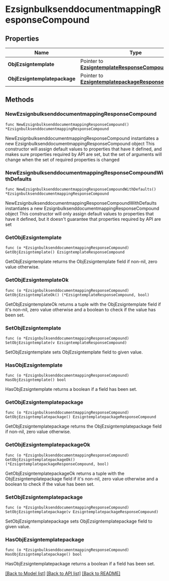 # EzsignbulksenddocumentmappingResponseCompound

## Properties

Name | Type | Description | Notes
------------ | ------------- | ------------- | -------------
**ObjEzsigntemplate** | Pointer to [**EzsigntemplateResponseCompound**](EzsigntemplateResponseCompound.md) |  | [optional] 
**ObjEzsigntemplatepackage** | Pointer to [**EzsigntemplatepackageResponseCompound**](EzsigntemplatepackageResponseCompound.md) |  | [optional] 

## Methods

### NewEzsignbulksenddocumentmappingResponseCompound

`func NewEzsignbulksenddocumentmappingResponseCompound() *EzsignbulksenddocumentmappingResponseCompound`

NewEzsignbulksenddocumentmappingResponseCompound instantiates a new EzsignbulksenddocumentmappingResponseCompound object
This constructor will assign default values to properties that have it defined,
and makes sure properties required by API are set, but the set of arguments
will change when the set of required properties is changed

### NewEzsignbulksenddocumentmappingResponseCompoundWithDefaults

`func NewEzsignbulksenddocumentmappingResponseCompoundWithDefaults() *EzsignbulksenddocumentmappingResponseCompound`

NewEzsignbulksenddocumentmappingResponseCompoundWithDefaults instantiates a new EzsignbulksenddocumentmappingResponseCompound object
This constructor will only assign default values to properties that have it defined,
but it doesn't guarantee that properties required by API are set

### GetObjEzsigntemplate

`func (o *EzsignbulksenddocumentmappingResponseCompound) GetObjEzsigntemplate() EzsigntemplateResponseCompound`

GetObjEzsigntemplate returns the ObjEzsigntemplate field if non-nil, zero value otherwise.

### GetObjEzsigntemplateOk

`func (o *EzsignbulksenddocumentmappingResponseCompound) GetObjEzsigntemplateOk() (*EzsigntemplateResponseCompound, bool)`

GetObjEzsigntemplateOk returns a tuple with the ObjEzsigntemplate field if it's non-nil, zero value otherwise
and a boolean to check if the value has been set.

### SetObjEzsigntemplate

`func (o *EzsignbulksenddocumentmappingResponseCompound) SetObjEzsigntemplate(v EzsigntemplateResponseCompound)`

SetObjEzsigntemplate sets ObjEzsigntemplate field to given value.

### HasObjEzsigntemplate

`func (o *EzsignbulksenddocumentmappingResponseCompound) HasObjEzsigntemplate() bool`

HasObjEzsigntemplate returns a boolean if a field has been set.

### GetObjEzsigntemplatepackage

`func (o *EzsignbulksenddocumentmappingResponseCompound) GetObjEzsigntemplatepackage() EzsigntemplatepackageResponseCompound`

GetObjEzsigntemplatepackage returns the ObjEzsigntemplatepackage field if non-nil, zero value otherwise.

### GetObjEzsigntemplatepackageOk

`func (o *EzsignbulksenddocumentmappingResponseCompound) GetObjEzsigntemplatepackageOk() (*EzsigntemplatepackageResponseCompound, bool)`

GetObjEzsigntemplatepackageOk returns a tuple with the ObjEzsigntemplatepackage field if it's non-nil, zero value otherwise
and a boolean to check if the value has been set.

### SetObjEzsigntemplatepackage

`func (o *EzsignbulksenddocumentmappingResponseCompound) SetObjEzsigntemplatepackage(v EzsigntemplatepackageResponseCompound)`

SetObjEzsigntemplatepackage sets ObjEzsigntemplatepackage field to given value.

### HasObjEzsigntemplatepackage

`func (o *EzsignbulksenddocumentmappingResponseCompound) HasObjEzsigntemplatepackage() bool`

HasObjEzsigntemplatepackage returns a boolean if a field has been set.


[[Back to Model list]](../README.md#documentation-for-models) [[Back to API list]](../README.md#documentation-for-api-endpoints) [[Back to README]](../README.md)


